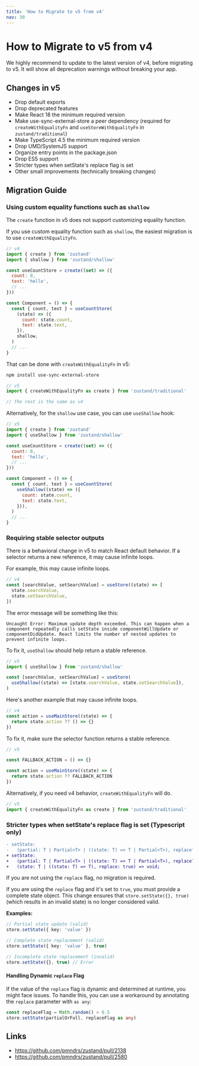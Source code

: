 ```yaml
---
title: 'How to Migrate to v5 from v4'
nav: 30
---
```


# How to Migrate to v5 from v4

We highly recommend to update to the latest version of v4, before migrating to v5. It will show all deprecation warnings without breaking your app.

## Changes in v5

- Drop default exports
- Drop deprecated features
- Make React 18 the minimum required version
- Make use-sync-external-store a peer dependency (required for `createWithEqualityFn` and `useStoreWithEqualityFn` in `zustand/traditional`)
- Make TypeScript 4.5 the minimum required version
- Drop UMD/SystemJS support
- Organize entry points in the package.json
- Drop ES5 support
- Stricter types when setState's replace flag is set
- Other small improvements (technically breaking changes)

## Migration Guide

### Using custom equality functions such as `shallow`

The `create` function in v5 does not support customizing equality function.

If you use custom equality function such as `shallow`,
the easiest migration is to use `createWithEqualityFn`.

```js
// v4
import { create } from 'zustand'
import { shallow } from 'zustand/shallow'

const useCountStore = create((set) => ({
  count: 0,
  text: 'hello',
  // ...
}))

const Component = () => {
  const { count, text } = useCountStore(
    (state) => ({
      count: state.count,
      text: state.text,
    }),
    shallow,
  )
  // ...
}
```

That can be done with `createWithEqualityFn` in v5:

```bash
npm install use-sync-external-store
```

```js
// v5
import { createWithEqualityFn as create } from 'zustand/traditional'

// The rest is the same as v4
```

Alternatively, for the `shallow` use case, you can use `useShallow` hook:

```js
// v5
import { create } from 'zustand'
import { useShallow } from 'zustand/shallow'

const useCountStore = create((set) => ({
  count: 0,
  text: 'hello',
  // ...
}))

const Component = () => {
  const { count, text } = useCountStore(
    useShallow((state) => ({
      count: state.count,
      text: state.text,
    })),
  )
  // ...
}
```

### Requiring stable selector outputs

There is a behavioral change in v5 to match React default behavior.
If a selector returns a new reference, it may cause infinite loops.

For example, this may cause infinite loops.

```js
// v4
const [searchValue, setSearchValue] = useStore((state) => [
  state.searchValue,
  state.setSearchValue,
])
```

The error message will be something like this:

```plaintext
Uncaught Error: Maximum update depth exceeded. This can happen when a component repeatedly calls setState inside componentWillUpdate or componentDidUpdate. React limits the number of nested updates to prevent infinite loops.
```

To fix it, `useShallow` should help return a stable reference.

```js
// v5
import { useShallow } from 'zustand/shallow'

const [searchValue, setSearchValue] = useStore(
  useShallow((state) => [state.searchValue, state.setSearchValue]),
)
```

Here's another example that may cause infinite loops.

```js
// v4
const action = useMainStore((state) => {
  return state.action ?? () => {}
})
```

To fix it, make sure the selector function returns a stable reference.

```js
// v5

const FALLBACK_ACTION = () => {}

const action = useMainStore((state) => {
  return state.action ?? FALLBACK_ACTION
})
```

Alternatively, if you need v4 behavior, `createWithEqualityFn` will do.

```js
// v5
import { createWithEqualityFn as create } from 'zustand/traditional'
```

### Stricter types when setState's replace flag is set (Typescript only)

```diff
- setState:
-   (partial: T | Partial<T> | ((state: T) => T | Partial<T>), replace?: boolean | undefined) => void;
+ setState:
+   (partial: T | Partial<T> | ((state: T) => T | Partial<T>), replace?: false) => void;
+   (state: T | ((state: T) => T), replace: true) => void;
```

If you are not using the `replace` flag, no migration is required.

If you are using the `replace` flag and it's set to `true`, you must provide a complete state object.
This change ensures that `store.setState({}, true)` (which results in an invalid state) is no longer considered valid.

**Examples:**

```ts
// Partial state update (valid)
store.setState({ key: 'value' })

// Complete state replacement (valid)
store.setState({ key: 'value' }, true)

// Incomplete state replacement (invalid)
store.setState({}, true) // Error
```

#### Handling Dynamic `replace` Flag

If the value of the `replace` flag is dynamic and determined at runtime, you might face issues. To handle this, you can use a workaround by annotating the `replace` parameter with `as any`:

```ts
const replaceFlag = Math.random() > 0.5
store.setState(partialOrFull, replaceFlag as any)
```

## Links

- https://github.com/pmndrs/zustand/pull/2138
- https://github.com/pmndrs/zustand/pull/2580
